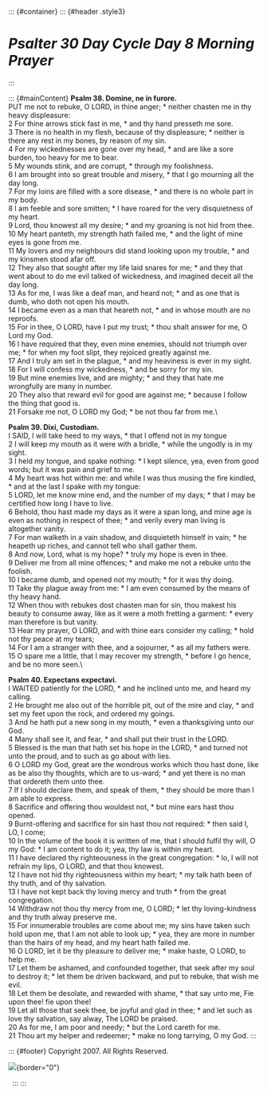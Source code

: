 ::: {#container}
::: {#header .style3}
# *Psalter 30 Day Cycle Day 8 Morning Prayer*
:::

::: {#mainContent}
**Psalm 38. Domine, ne in furore.**\
PUT me not to rebuke, O LORD, in thine anger; \* neither chasten me in
thy heavy displeasure:\
2 For thine arrows stick fast in me, \* and thy hand presseth me sore.\
3 There is no health in my flesh, because of thy displeasure; \* neither
is there any rest in my bones, by reason of my sin.\
4 For my wickednesses are gone over my head, \* and are like a sore
burden, too heavy for me to bear.\
5 My wounds stink, and are corrupt, \* through my foolishness.\
6 I am brought into so great trouble and misery, \* that I go mourning
all the day long.\
7 For my loins are filled with a sore disease, \* and there is no whole
part in my body.\
8 I am feeble and sore smitten; \* I have roared for the very
disquietness of my heart.\
9 Lord, thou knowest all my desire; \* and my groaning is not hid from
thee.\
10 My heart panteth, my strength hath failed me, \* and the light of
mine eyes is gone from me.\
11 My lovers and my neighbours did stand looking upon my trouble, \* and
my kinsmen stood afar off.\
12 They also that sought after my life laid snares for me; \* and they
that went about to do me evil talked of wickedness, and imagined deceit
all the day long.\
13 As for me, I was like a deaf man, and heard not; \* and as one that
is dumb, who doth not open his mouth.\
14 I became even as a man that heareth not, \* and in whose mouth are no
reproofs.\
15 For in thee, O LORD, have I put my trust; \* thou shalt answer for
me, O Lord my God.\
16 I have required that they, even mine enemies, should not triumph over
me; \* for when my foot slipt, they rejoiced greatly against me.\
17 And I truly am set in the plague, \* and my heaviness is ever in my
sight.\
18 For I will confess my wickedness, \* and be sorry for my sin.\
19 But mine enemies live, and are mighty; \* and they that hate me
wrongfully are many in number.\
20 They also that reward evil for good are against me; \* because I
follow the thing that good is.\
21 Forsake me not, O LORD my God; \* be not thou far from me.\

**Psalm 39. Dixi, Custodiam.**\
I SAID, I will take heed to my ways, \* that I offend not in my tongue\
2 I will keep my mouth as it were with a bridle, \* while the ungodly is
in my sight.\
3 I held my tongue, and spake nothing: \* I kept silence, yea, even from
good words; but it was pain and grief to me.\
4 My heart was hot within me: and while I was thus musing the fire
kindled, \* and at the last I spake with my tongue:\
5 LORD, let me know mine end, and the number of my days; \* that I may
be certified how long I have to live.\
6 Behold, thou hast made my days as it were a span long, and mine age is
even as nothing in respect of thee; \* and verily every man living is
altogether vanity.\
7 For man walketh in a vain shadow, and disquieteth himself in vain; \*
he heapeth up riches, and cannot tell who shall gather them.\
8 And now, Lord, what is my hope? \* truly my hope is even in thee.\
9 Deliver me from all mine offences; \* and make me not a rebuke unto
the foolish.\
10 I became dumb, and opened not my mouth; \* for it was thy doing.\
11 Take thy plague away from me: \* I am even consumed by the means of
thy heavy hand.\
12 When thou with rebukes dost chasten man for sin, thou makest his
beauty to consume away, like as it were a moth fretting a garment: \*
every man therefore is but vanity.\
13 Hear my prayer, O LORD, and with thine ears consider my calling; \*
hold not thy peace at my tears;\
14 For I am a stranger with thee, and a sojourner, \* as all my fathers
were.\
15 O spare me a little, that I may recover my strength, \* before I go
hence, and be no more seen.\

**Psalm 40. Expectans expectavi.**\
I WAITED patiently for the LORD, \* and he inclined unto me, and heard
my calling.\
2 He brought me also out of the horrible pit, out of the mire and clay,
\* and set my feet upon the rock, and ordered my goings.\
3 And he hath put a new song in my mouth, \* even a thanksgiving unto
our God.\
4 Many shall see it, and fear, \* and shall put their trust in the
LORD.\
5 Blessed is the man that hath set his hope in the LORD, \* and turned
not unto the proud, and to such as go about with lies.\
6 O LORD my God, great are the wondrous works which thou hast done, like
as be also thy thoughts, which are to us-ward; \* and yet there is no
man that ordereth them unto thee.\
7 If I should declare them, and speak of them, \* they should be more
than I am able to express.\
8 Sacrifice and offering thou wouldest not, \* but mine ears hast thou
opened.\
9 Burnt-offering and sacrifice for sin hast thou not required: \* then
said I, LO, I come;\
10 In the volume of the book it is written of me, that I should fulfil
thy will, O my God: \* I am content to do it; yea, thy law is within my
heart.\
11 I have declared thy righteousness in the great congregation: \* lo, I
will not refrain my lips, O LORD, and that thou knowest.\
12 I have not hid thy righteousness within my heart; \* my talk hath
been of thy truth, and of thy salvation.\
13 I have not kept back thy loving mercy and truth \* from the great
congregation.\
14 Withdraw not thou thy mercy from me, O LORD; \* let thy
loving-kindness and thy truth alway preserve me.\
15 For innumerable troubles are come about me; my sins have taken such
hold upon me, that I am not able to look up; \* yea, they are more in
number than the hairs of my head, and my heart hath failed me.\
16 O LORD, let it be thy pleasure to deliver me; \* make haste, O LORD,
to help me.\
17 Let them be ashamed, and confounded together, that seek after my soul
to destroy it; \* let them be driven backward, and put to rebuke, that
wish me evil.\
18 Let them be desolate, and rewarded with shame, \* that say unto me,
Fie upon thee! fie upon thee!\
19 Let all those that seek thee, be joyful and glad in thee; \* and let
such as love thy salvation, say alway, The LORD be praised.\
20 As for me, I am poor and needy; \* but the Lord careth for me.\
21 Thou art my helper and redeemer; \* make no long tarrying, O my God.
:::

::: {#footer}
Copyright 2007. All Rights Reserved.

![](http://stats.superstats.com/b/ss/DAVIDMCMANNES/1){border="0"}

 
:::
:::
